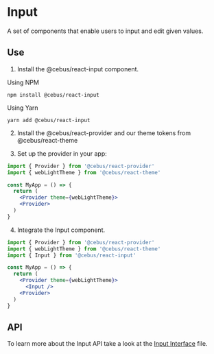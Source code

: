 # Input

A set of components that enable users to input and edit given values.

## Use

1. Install the @cebus/react-input component.

Using NPM

```
npm install @cebus/react-input
```

Using Yarn

```
yarn add @cebus/react-input
```

2. Install the @cebus/react-provider and our theme tokens from @cebus/react-theme

3. Set up the provider in your app:

```jsx
import { Provider } from '@cebus/react-provider'
import { webLightTheme } from '@cebus/react-theme'

const MyApp = () => {
  return (
    <Provider theme={webLightTheme}>
    <Provider>
  )
}
```

4. Integrate the Input component.

```jsx
import { Provider } from '@cebus/react-provider'
import { webLightTheme } from '@cebus/react-theme'
import { Input } from '@cebus/react-input'

const MyApp = () => {
  return (
    <Provider theme={webLightTheme}>
      <Input />
    <Provider>
  )
}
```

## API

To learn more about the Input API take a look at the [Input Interface](src/components/Input/Input.types.ts) file.
